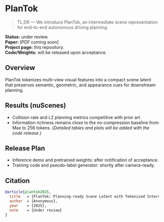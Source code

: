 # PlanTok
> TL;DR — We introduce PlanTok, an intermediate scene representation for end-to-end autonomous driving planning.

**Status:** under review.  
**Paper:** [PDF coming soon]  
**Project page:** this repository.  
**Code/Weights:** will be released upon acceptance.

## Overview
PlanTok tokenizes multi-view visual features into a compact scene latent that preserves semantic, geometric, and appearance cues for downstream planning.



## Results (nuScenes)
- Collision rate and L2 planning metrics competitive with prior art.
- Information richness remains close to the no-compression baseline from Max to 256 tokens.
(*Detailed tables and plots will be added with the code release.*)

## Release Plan
- Inference demo and pretrained weights: after notification of acceptance.  
- Training code and pseudo-label generator: shortly after camera-ready.  

## Citation
<!-- If double-blind, replace with an anonymous placeholder -->
```bibtex
@article{plantok2025,
  title   = {PlanTok: Planning-ready Scene Latent with Tokenized Intermediate Representation},
  author  = {Anonymous},
  year    = {2025},
  note    = {Under review}
}
